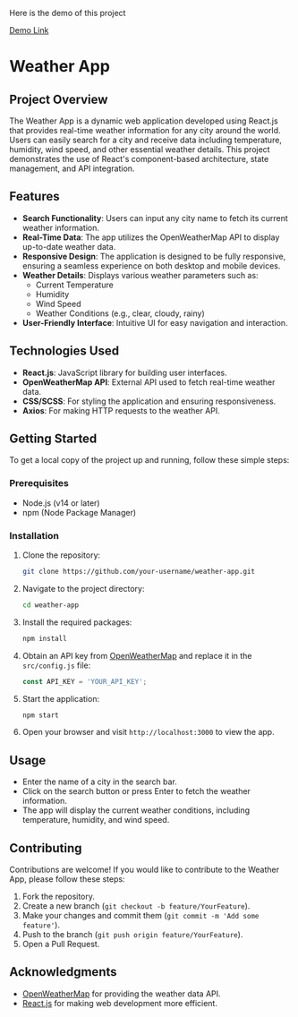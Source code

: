 Here is the demo of this project 

[Demo Link](https://utkarsh-weather-app-anand.netlify.app)

# Weather App

## Project Overview

The Weather App is a dynamic web application developed using React.js that provides real-time weather information for any city around the world. Users can easily search for a city and receive data including temperature, humidity, wind speed, and other essential weather details. This project demonstrates the use of React's component-based architecture, state management, and API integration.

## Features

- **Search Functionality**: Users can input any city name to fetch its current weather information.
- **Real-Time Data**: The app utilizes the OpenWeatherMap API to display up-to-date weather data.
- **Responsive Design**: The application is designed to be fully responsive, ensuring a seamless experience on both desktop and mobile devices.
- **Weather Details**: Displays various weather parameters such as:
  - Current Temperature
  - Humidity
  - Wind Speed
  - Weather Conditions (e.g., clear, cloudy, rainy)
- **User-Friendly Interface**: Intuitive UI for easy navigation and interaction.

## Technologies Used

- **React.js**: JavaScript library for building user interfaces.
- **OpenWeatherMap API**: External API used to fetch real-time weather data.
- **CSS/SCSS**: For styling the application and ensuring responsiveness.
- **Axios**: For making HTTP requests to the weather API.

## Getting Started

To get a local copy of the project up and running, follow these simple steps:

### Prerequisites

- Node.js (v14 or later)
- npm (Node Package Manager)

### Installation

1. Clone the repository:
   ```bash
   git clone https://github.com/your-username/weather-app.git
   ```

2. Navigate to the project directory:
   ```bash
   cd weather-app
   ```

3. Install the required packages:
   ```bash
   npm install
   ```

4. Obtain an API key from [OpenWeatherMap](https://openweathermap.org/api) and replace it in the `src/config.js` file:
   ```javascript
   const API_KEY = 'YOUR_API_KEY';
   ```

5. Start the application:
   ```bash
   npm start
   ```

6. Open your browser and visit `http://localhost:3000` to view the app.

## Usage

- Enter the name of a city in the search bar.
- Click on the search button or press Enter to fetch the weather information.
- The app will display the current weather conditions, including temperature, humidity, and wind speed.

## Contributing

Contributions are welcome! If you would like to contribute to the Weather App, please follow these steps:

1. Fork the repository.
2. Create a new branch (`git checkout -b feature/YourFeature`).
3. Make your changes and commit them (`git commit -m 'Add some feature'`).
4. Push to the branch (`git push origin feature/YourFeature`).
5. Open a Pull Request.

## Acknowledgments

- [OpenWeatherMap](https://openweathermap.org/) for providing the weather data API.
- [React.js](https://reactjs.org/) for making web development more efficient.







